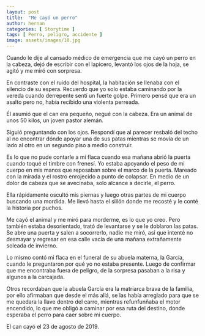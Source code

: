 ```yaml
---
layout: post
title:  "Me cayó un perro"
author: hernan
categories: [ Storytime ]
tags: [ Perro, peligro, accidente ]
image: assets/images/10.jpg
---
```


Cuando le dije al cansado médico de emergencia que me cayó un perro en la cabeza, dejó de escribir con el lapicero, levantó los ojos de la hoja, se agitó y me miró con sorpresa. 

En contraste con el ruido del hospital, la habitación se llenaba con el silencio de su espera. Recuerdo que yo solo estaba caminando por la vereda cuando derrepente sentí un fuerte golpe. Primero pensé que era un asalto pero no, había recibido una violenta perreada. 

Él asumió que el can era pequeño, negué con la cabeza. Era un animal de unos 50 kilos, un joven pastor alemán. 

Siguió preguntando con los ojos. Respondí que al parecer resbaló del techo al no encontrar dónde apoyar una de sus patas mientras se movía de un lado al otro en un segundo piso a medio construir. 


Es lo que no pude contarle a mi flaca cuando esa mañana abrió la puerta cuando toqué el timbre con frenesí. Yo estaba apoyando el peso de mi cuerpo en mis manos que reposaban sobre el marco de la puerta. Mareado con la mirada y el rostro enrojecido a punto de colapsar. En medio de un dolor de cabeza que se avecinaba, solo alcance a decirle, el perro. 

Ella rápidamente oscultó mis piernas y luego otras partes de mi cuerpo buscando una mordida. Me llevó hasta el sillón donde me recosté y le conté la historia por puchos. 

Me cayó el animal y me miró para morderme, es lo que yo creo. Pero también estaba desorientado, trató de levantarse y se le doblaron las patas. Se abre una puerta y salen a socorrerlo, nadie me miró, así que intenté no desmayar y regresar en esa calle vacía de una mañana extrañamente soleada de invierno. 

Lo mismo contó mi flaca en el funeral de su abuela materna, la García, cuando le preguntaron por qué yo no estaba presente. Luego de confirmar que me encontraba fuera de peligro, de la sorpresa pasaban a la risa y algunos a la carcajada. 

Otros recordaban que la abuela García era la matriarca brava de la familia, por ello afirmaban que desde el más allá, se las había arreglado para que se me quedara la llave dentro del carro, mientras refunfunñaba el motor encendido, lo que me obligó a caminar por esa ruta del destino, donde esperaba el perro para caer sobre mi cuerpo. 

El can cayó el 23 de agosto de 2019. 
